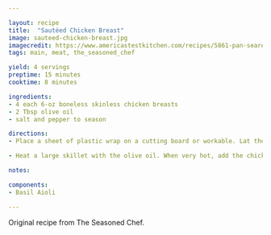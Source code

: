 ```yaml
---

layout: recipe
title:  "Sautéed Chicken Breast"
image: sauteed-chicken-breast.jpg
imagecredit: https://www.americastestkitchen.com/recipes/5861-pan-seared-chicken-breasts
tags: main, meat, the_seasoned_chef

yield: 4 servings
preptime: 15 minutes
cooktime: 8 minutes

ingredients:
- 4 each 6-oz boneless skinless chicken breasts
- 2 Tbsp olive oil
- salt and pepper to season

directions:
- Place a sheet of plastic wrap on a cutting board or workable. Lat the chicken breasts on the plastic wrap about 2 inches apart. Lay another sheet of plastic wrap over the chicken breasts. With a meat cleaver or tenderizing hammer, flatten the chicken breasts to a thickness of about 1/2 inch. Unwrap and season the chicken breasts with the salt and pepper.

- Heat a large skillet with the olive oil. When very hot, add the chicken breasts. Reduce heat to medium and cook on each side for 3-4 minutes, until the breasts are brown on each side and spring back to the touch. Serve immediately.

notes:

components:
- Basil Aioli

---
```


Original recipe from The Seasoned Chef.